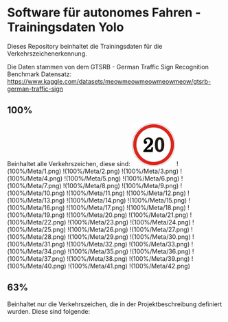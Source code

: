 
# Software für autonomes Fahren - Trainingsdaten Yolo

Dieses Repository beinhaltet die Trainingsdaten für die Verkehrszeichenerkennung.

Die Daten stammen von dem GTSRB - German Traffic Sign Recognition Benchmark Datensatz: https://www.kaggle.com/datasets/meowmeowmeowmeowmeow/gtsrb-german-traffic-sign

## 100%
Beinhaltet alle Verkehrszeichen, diese sind:
![](./100%/Meta/0.png)
!(100%/Meta/1.png)
!(100%/Meta/2.png)
!(100%/Meta/3.png)
!(100%/Meta/4.png)
!(100%/Meta/5.png)
!(100%/Meta/6.png)
!(100%/Meta/7.png)
!(100%/Meta/8.png)
!(100%/Meta/9.png)
!(100%/Meta/10.png)
!(100%/Meta/11.png)
!(100%/Meta/12.png)
!(100%/Meta/13.png)
!(100%/Meta/14.png)
!(100%/Meta/15.png)
!(100%/Meta/16.png)
!(100%/Meta/17.png)
!(100%/Meta/18.png)
!(100%/Meta/19.png)
!(100%/Meta/20.png)
!(100%/Meta/21.png)
!(100%/Meta/22.png)
!(100%/Meta/23.png)
!(100%/Meta/24.png)
!(100%/Meta/25.png)
!(100%/Meta/26.png)
!(100%/Meta/27.png)
!(100%/Meta/28.png)
!(100%/Meta/29.png)
!(100%/Meta/30.png)
!(100%/Meta/31.png)
!(100%/Meta/32.png)
!(100%/Meta/33.png)
!(100%/Meta/34.png)
!(100%/Meta/35.png)
!(100%/Meta/36.png)
!(100%/Meta/37.png)
!(100%/Meta/38.png)
!(100%/Meta/39.png)
!(100%/Meta/40.png)
!(100%/Meta/41.png)
!(100%/Meta/42.png)

## 63%
Beinhaltet nur die Verkehrszeichen, die in der Projektbeschreibung definiert wurden. Diese sind folgende:
